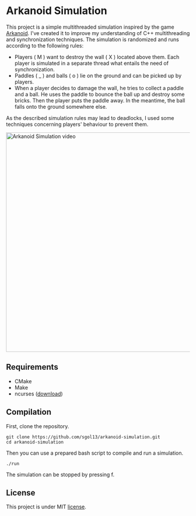 # Arkanoid Simulation
This project is a simple multithreaded simulation inspired by the game [Arkanoid](https://en.wikipedia.org/wiki/Arkanoid). I've created it to improve my understanding of C++ multithreading and synchronization techniques. The simulation is randomized and runs according to the following rules:
* Players ( M ) want to destroy the wall ( X ) located above them. 
Each player is simulated in a separate thread what entails the need of synchronization. 
* Paddles ( \_ ) and balls ( o ) lie on the ground and can be picked up by players.
* When a player decides to damage the wall, he tries to collect a paddle and a ball. He uses the paddle to bounce the ball up and destroy some bricks. Then the player puts the paddle away. In the meantime, the ball falls onto the ground somewhere else.

As the described simulation rules may lead to deadlocks, I used some techniques concerning players' behaviour to prevent them.

<a href="https://youtu.be/CRSda9U3UgE">
         <img alt="Arkanoid Simulation video" src="https://i.postimg.cc/rmbCTrcS/play-screen.png" width=600">
</a>                                                                                                     

## Requirements
* CMake
* Make
* ncurses ([download](https://ftp.gnu.org/pub/gnu/ncurses/))

## Compilation
First, clone the repository.

```
git clone https://github.com/sgol13/arkanoid-simulation.git
cd arkanoid-simulation
```

Then you can use a prepared bash script to compile and run a simulation.
```
./run
```
The simulation can be stopped by pressing f.                                                                                               

## License
This project is under MIT [license](LICENSE).
